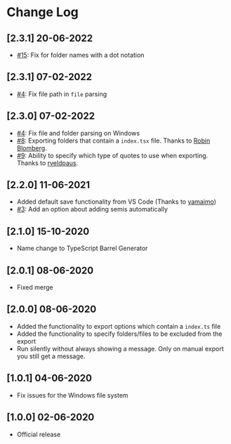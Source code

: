 # Change Log

## [2.3.1] 20-06-2022

- [#15](https://github.com/estruyf/vscode-typescript-exportallmodules/issues/15): Fix for folder names with a dot notation

## [2.3.1] 07-02-2022

- [#4](https://github.com/estruyf/vscode-typescript-exportallmodules/issues/4): Fix file path in `file` parsing

## [2.3.0] 07-02-2022

- [#4](https://github.com/estruyf/vscode-typescript-exportallmodules/issues/4): Fix file and folder parsing on Windows
- [#8](https://github.com/estruyf/vscode-typescript-exportallmodules/pull/8): Exporting folders that contain a `index.tsx` file. Thanks to [
Robin Blomberg](https://github.com/RobinBlomberg).
- [#9](https://github.com/estruyf/vscode-typescript-exportallmodules/pull/9): Ability to specify which type of quotes to use when exporting. Thanks to [rveldpaus](https://github.com/rveldpaus).

## [2.2.0] 11-06-2021

- Added default save functionality from VS Code (Thanks to [yamaimo](https://github.com/yarnaimo))
- [#3](https://github.com/estruyf/vscode-typescript-exportallmodules/issues/3): Add an option about adding semis automatically

## [2.1.0] 15-10-2020

- Name change to TypeScript Barrel Generator

## [2.0.1] 08-06-2020

- Fixed merge

## [2.0.0] 08-06-2020

- Added the functionality to export options which contain a `index.ts` file
- Added the functionality to specify folders/files to be excluded from the export
- Run silently without always showing a message. Only on manual export you still get a message.

## [1.0.1] 04-06-2020

- Fix issues for the Windows file system

## [1.0.0] 02-06-2020

- Official release